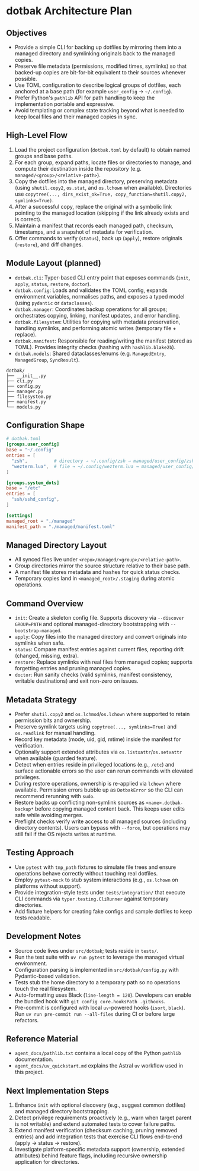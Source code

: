 # dotbak Architecture Plan

## Objectives
- Provide a simple CLI for backing up dotfiles by mirroring them into a managed directory and symlinking originals back to the managed copies.
- Preserve file metadata (permissions, modified times, symlinks) so that backed-up copies are bit-for-bit equivalent to their sources whenever possible.
- Use TOML configuration to describe logical groups of dotfiles, each anchored at a base path (for example `user_config` → `~/.config`).
- Prefer Python's `pathlib` API for path handling to keep the implementation portable and expressive.
- Avoid templating or complex state tracking beyond what is needed to keep local files and their managed copies in sync.

## High-Level Flow
1. Load the project configuration (`dotbak.toml` by default) to obtain named groups and base paths.
2. For each group, expand paths, locate files or directories to manage, and compute their destination inside the repository (e.g. `managed/<group>/<relative-path>`).
3. Copy the dotfiles into the managed directory, preserving metadata (using `shutil.copy2`, `os.stat`, and `os.lchown` when available). Directories use `copytree(..., dirs_exist_ok=True, copy_function=shutil.copy2, symlinks=True)`.
4. After a successful copy, replace the original with a symbolic link pointing to the managed location (skipping if the link already exists and is correct).
5. Maintain a manifest that records each managed path, checksum, timestamps, and a snapshot of metadata for verification.
6. Offer commands to verify (`status`), back up (`apply`), restore originals (`restore`), and diff changes.

## Module Layout (planned)
- `dotbak.cli`: Typer-based CLI entry point that exposes commands (`init`, `apply`, `status`, `restore`, `doctor`).
- `dotbak.config`: Loads and validates the TOML config, expands environment variables, normalises paths, and exposes a typed model (using `pydantic` or `dataclasses`).
- `dotbak.manager`: Coordinates backup operations for all groups; orchestrates copying, linking, manifest updates, and error handling.
- `dotbak.filesystem`: Utilities for copying with metadata preservation, handling symlinks, and performing atomic writes (temporary file + replace).
- `dotbak.manifest`: Responsible for reading/writing the manifest (stored as TOML). Provides integrity checks (hashing with `hashlib.blake2b`).
- `dotbak.models`: Shared dataclasses/enums (e.g. `ManagedEntry`, `ManagedGroup`, `SyncResult`).

```
dotbak/
├── __init__.py
├── cli.py
├── config.py
├── manager.py
├── filesystem.py
├── manifest.py
└── models.py
```

## Configuration Shape
```toml
# dotbak.toml
[groups.user_config]
base = "~/.config"
entries = [
  "zsh",          # directory → ~/.config/zsh → managed/user_config/zsh
  "wezterm.lua",  # file → ~/.config/wezterm.lua → managed/user_config/wezterm.lua
]

[groups.system_dots]
base = "/etc"
entries = [
  "ssh/sshd_config",
]

[settings]
managed_root = "./managed"
manifest_path = "./managed/manifest.toml"
```

## Managed Directory Layout
- All synced files live under `<repo>/managed/<group>/<relative-path>`.
- Group directories mirror the source structure relative to their base path.
- A manifest file stores metadata and hashes for quick status checks.
- Temporary copies land in `<managed_root>/.staging` during atomic operations.

## Command Overview
- `init`: Create a skeleton config file. Supports discovery via `--discover GROUP=PATH` and optional managed-directory bootstrapping with `--bootstrap-managed`.
- `apply`: Copy files into the managed directory and convert originals into symlinks when safe.
- `status`: Compare manifest entries against current files, reporting drift (changed, missing, extra).
- `restore`: Replace symlinks with real files from managed copies; supports forgetting entries and pruning managed copies.
- `doctor`: Run sanity checks (valid symlinks, manifest consistency, writable destinations) and exit non-zero on issues.

## Metadata Strategy
- Prefer `shutil.copy2` and `os.lchmod`/`os.lchown` where supported to retain permission bits and ownership.
- Preserve symlink targets using `copytree(..., symlinks=True)` and `os.readlink` for manual handling.
- Record key metadata (mode, uid, gid, mtime) inside the manifest for verification.
- Optionally support extended attributes via `os.listxattr`/`os.setxattr` when available (guarded feature).
- Detect when entries reside in privileged locations (e.g., `/etc`) and surface actionable errors so the user can rerun commands with elevated privileges.
- During restore operations, ownership is re-applied via `lchown` where available. Permission errors bubble up as `DotbakError` so the CLI can recommend rerunning with `sudo`.
- Restore backs up conflicting non-symlink sources as `<name>.dotbak-backup*` before copying managed content back. This keeps user edits safe while avoiding merges.
- Preflight checks verify write access to all managed sources (including directory contents). Users can bypass with `--force`, but operations may still fail if the OS rejects writes at runtime.

## Testing Approach
- Use `pytest` with `tmp_path` fixtures to simulate file trees and ensure operations behave correctly without touching real dotfiles.
- Employ `pytest-mock` to stub system interactions (e.g., `os.lchown` on platforms without support).
- Provide integration-style tests under `tests/integration/` that execute CLI commands via `typer.testing.CliRunner` against temporary directories.
- Add fixture helpers for creating fake configs and sample dotfiles to keep tests readable.

## Development Notes
- Source code lives under `src/dotbak`; tests reside in `tests/`.
- Run the test suite with `uv run pytest` to leverage the managed virtual environment.
- Configuration parsing is implemented in `src/dotbak/config.py` with Pydantic-based validation.
- Tests stub the home directory to a temporary path so no operations touch the real filesystem.
- Auto-formatting uses Black (`line-length = 120`). Developers can enable the bundled hook with `git config core.hooksPath .githooks`.
- Pre-commit is configured with local `uv`-powered hooks (`isort`, `black`). Run `uv run pre-commit run --all-files` during CI or before large refactors.

## Reference Material
- `agent_docs/pathlib.txt` contains a local copy of the Python `pathlib` documentation.
- `agent_docs/uv_quickstart.md` explains the Astral `uv` workflow used in this project.

## Next Implementation Steps
1. Enhance `init` with optional discovery (e.g., suggest common dotfiles) and managed directory bootstrapping.
2. Detect privilege requirements proactively (e.g., warn when target parent is not writable) and extend automated tests to cover failure paths.
3. Extend manifest verification (checksum caching, pruning removed entries) and add integration tests that exercise CLI flows end-to-end (apply → status → restore).
4. Investigate platform-specific metadata support (ownership, extended attributes) behind feature flags, including recursive ownership application for directories.
